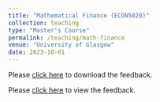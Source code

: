 ```yaml
---
title: "Mathematical Finance (ECON5020)"
collection: teaching
type: "Master's Course"
permalink: /teaching/math-finance
venue: "University of Glasgow"
date: 2023-10-01
---
```


Please [click here](/files/ECON5020.pdf) to download the feedback.

Please [click here](pdf_viewer_5020.html) to view the feedback.
